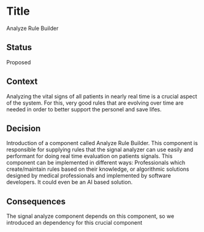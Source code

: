 # Title
Analyze Rule Builder

## Status
Proposed

## Context
Analyzing the vital signs of all patients in nearly real time is a crucial aspect of the system. For this, very good rules that are evolving over time are needed in order to better support the personel and save lifes.

## Decision
Introduction of a component called Analyze Rule Builder. This component is responsible for supplying rules that the signal analyzer can use easily and performant for doing real time evaluation on patients signals.
This component can be implemented in different ways: Professionals which create/maintain rules based on their knowledge, or algorithmic solutions designed by medical professionals and implemented by software developers. It could even be an AI based solution.

## Consequences
The signal analyze component depends on this component, so we introduced an dependency for this crucial component